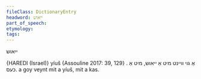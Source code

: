 ```yaml
---
fileClass: DictionaryEntry
headword: ייִאוש
part_of_speech: 
etymology: 
tags: 
---
```

ייִאוש

{HAREDI (Israel)}
yíuš {Assouline 2017: 39, 129}
. אַ גוי װײנט מיט אַ ייאוש, מיט אַ כּעס.
a goy veynt mit a yíuš, mit a kas.